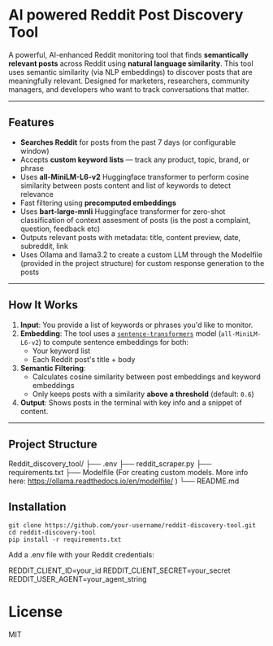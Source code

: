 # AI powered Reddit Post Discovery Tool

A powerful, AI-enhanced Reddit monitoring tool that finds **semantically relevant posts** across Reddit using **natural language similarity**. This tool uses semantic similarity (via NLP embeddings) to discover posts that are meaningfully relevant.
Designed for marketers, researchers, community managers, and developers who want to track conversations that matter.

---

## Features

- **Searches Reddit** for posts from the past 7 days (or configurable window)
- Accepts **custom keyword lists** — track any product, topic, brand, or phrase
- Uses **all-MiniLM-L6-v2** Huggingface transformer to perform cosine similarity between posts content and list of keywords to detect relevance
- Fast filtering using **precomputed embeddings**
- Uses **bart-large-mnli** Huggingface transformer for zero-shot classification of context assesment of posts (is the post a complaint, question, feedback etc)
- Outputs relevant posts with metadata: title, content preview, date, subreddit, link
- Uses Ollama and llama3.2 to create a custom LLM through the Modelfile (provided in the project structure) for custom response generation to the posts 

---

## How It Works

1. **Input**: You provide a list of keywords or phrases you'd like to monitor.
2. **Embedding**: The tool uses a [`sentence-transformers`](https://www.sbert.net/) model (`all-MiniLM-L6-v2`) to compute sentence embeddings for both:
   - Your keyword list
   - Each Reddit post's title + body
3. **Semantic Filtering**: 
   - Calculates cosine similarity between post embeddings and keyword embeddings
   - Only keeps posts with a similarity **above a threshold** (default: `0.6`)
4. **Output**: Shows posts in the terminal with key info and a snippet of content.

---

## Project Structure
Reddit_discovery_tool/
├── .env 
├── reddit_scraper.py 
├── requirements.txt 
├── Modelfile (For creating custom models. More info here: https://ollama.readthedocs.io/en/modelfile/ )
└── README.md 

## Installation
```
git clone https://github.com/your-username/reddit-discovery-tool.git
cd reddit-discovery-tool
pip install -r requirements.txt
```
Add a .env file with your Reddit credentials:

REDDIT_CLIENT_ID=your_id
REDDIT_CLIENT_SECRET=your_secret
REDDIT_USER_AGENT=your_agent_string

# License
MIT
